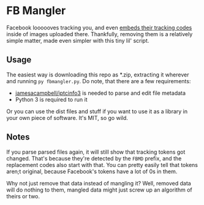 # FB Mangler

Facebook loooooves tracking you, and even
[embeds their tracking codes](https://twitter.com/oasace/status/1149181539000864769)
inside of images uploaded there. Thankfully, removing them is a relatively
simple matter, made even simpler with this tiny lil' script.

## Usage

The easiest way is downloading this repo as *.zip, extracting it wherever
and running `py fbmangler.py`. Do note, that there are a few requirements:

* [jamesacampbell/iptcinfo3](https://github.com/jamesacampbell/iptcinfo3)
is needed to parse and edit file metadata
* Python 3 is required to run it

Or you can use the dist files and stuff if you want to use it as a library
in your own piece of software. It's MIT, so go wild.

## Notes

If you parse parsed files again, it will still show that tracking tokens
got changed. That's because they're detected by the `FBMD` prefix, and the
replacement codes also start with that. You can pretty easily tell that
tokens aren;t original, because Facebook's tokens have a lot of 0s in them.

Why not just remove that data instead of mangling it? Well, removed data
will do nothing to them, mangled data might just screw up an algorithm of
theirs or two.